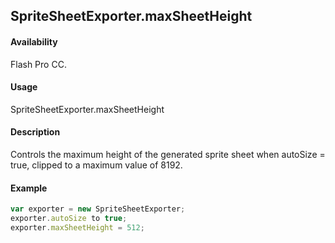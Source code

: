 ## SpriteSheetExporter.maxSheetHeight

#### Availability

Flash Pro CC.

#### Usage

SpriteSheetExporter.maxSheetHeight

#### Description

Controls the maximum height of the generated sprite sheet when autoSize = true, clipped to a maximum value of 8192.

#### Example

```javascript
var exporter = new SpriteSheetExporter;
exporter.autoSize to true;
exporter.maxSheetHeight = 512;

```
